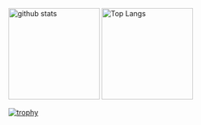 <p align="left"> 
  <img alt="github stats" height="180px" src="https://github-readme-stats.vercel.app/api?username=tomiokario&count_private=true&show_icons=true&show_icons=true" />
  <img alt="Top Langs" height="180px" src="https://github-readme-stats.vercel.app/api/top-langs/?username=tomiokario&count_private=true&show_icons=true" />
</p>

[![trophy](https://github-profile-trophy.vercel.app/?username=tomiokario&theme=onedark&column=12
)](https://github.com/ryo-ma/github-profile-trophy)

<!-- https://github.com/anuraghazra/github-readme-stats -->
